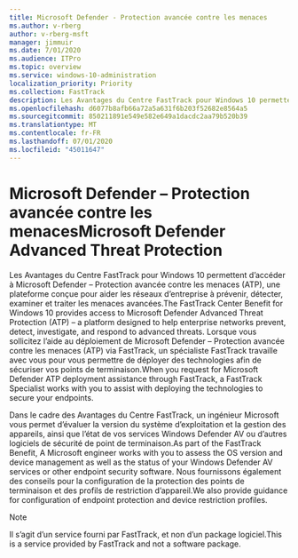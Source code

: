 ```yaml
---
title: Microsoft Defender - Protection avancée contre les menaces
ms.author: v-rberg
author: v-rberg-msft
manager: jimmuir
ms.date: 7/01/2020
ms.audience: ITPro
ms.topic: overview
ms.service: windows-10-administration
localization_priority: Priority
ms.collection: FastTrack
description: Les Avantages du Centre FastTrack pour Windows 10 permettent d’accéder à Microsoft Defender - Protection avancée contre les menaces (ATP), un nouveau service conçu pour aider les réseaux d’entreprise à prévenir, détecter, examiner et traiter les menaces avancées.
ms.openlocfilehash: d6077b8afb66a72a5a631f6b203f52682e8564a5
ms.sourcegitcommit: 850211891e549e582e649a1dacdc2aa79b520b39
ms.translationtype: MT
ms.contentlocale: fr-FR
ms.lasthandoff: 07/01/2020
ms.locfileid: "45011647"
---
```

# <a name="microsoft-defender-advanced-threat-protection"></a><span data-ttu-id="db01a-103">Microsoft Defender – Protection avancée contre les menaces</span><span class="sxs-lookup"><span data-stu-id="db01a-103">Microsoft Defender Advanced Threat Protection</span></span>

<span data-ttu-id="db01a-104">Les Avantages du Centre FastTrack pour Windows 10 permettent d’accéder à Microsoft Defender – Protection avancée contre les menaces (ATP), une plateforme conçue pour aider les réseaux d’entreprise à prévenir, détecter, examiner et traiter les menaces avancées.</span><span class="sxs-lookup"><span data-stu-id="db01a-104">The FastTrack Center Benefit for Windows 10 provides access to Microsoft Defender Advanced Threat Protection (ATP) – a platform designed to help enterprise networks prevent, detect, investigate, and respond to advanced threats.</span></span> <span data-ttu-id="db01a-105">Lorsque vous sollicitez l’aide au déploiement de Microsoft Defender – Protection avancée contre les menaces (ATP) via FastTrack, un spécialiste FastTrack travaille avec vous pour vous permettre de déployer des technologies afin de sécuriser vos points de terminaison.</span><span class="sxs-lookup"><span data-stu-id="db01a-105">When you request for Microsoft Defender ATP deployment assistance through FastTrack, a FastTrack Specialist works with you to assist with deploying the technologies to secure your endpoints.</span></span>

<span data-ttu-id="db01a-106">Dans le cadre des Avantages du Centre FastTrack, un ingénieur Microsoft vous permet d’évaluer la version du système d’exploitation et la gestion des appareils, ainsi que l’état de vos services Windows Defender AV ou d’autres logiciels de sécurité de point de terminaison.</span><span class="sxs-lookup"><span data-stu-id="db01a-106">As part of the FastTrack Benefit, A Microsoft engineer works with you to assess the OS version and device management as well as the status of your Windows Defender AV services or other endpoint security software.</span></span> <span data-ttu-id="db01a-107">Nous fournissons également des conseils pour la configuration de la protection des points de terminaison et des profils de restriction d’appareil.</span><span class="sxs-lookup"><span data-stu-id="db01a-107">We also provide guidance for configuration of endpoint protection and device restriction profiles.</span></span>  

> [!NOTE]
> <span data-ttu-id="db01a-108">Il s’agit d’un service fourni par FastTrack, et non d’un package logiciel.</span><span class="sxs-lookup"><span data-stu-id="db01a-108">This is a service provided by FastTrack and not a software package.</span></span> 

